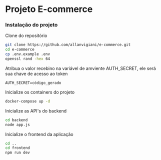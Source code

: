 # Projeto E-commerce

### Instalação do projeto
Clone do repositório
```sh
git clone https://github.com/allanvigiani/e-commerce.git
cd e-commerce
cp .env.example .env
openssl rand -hex 64
```
Atribua o valor recebino na variável de amviente AUTH_SECRET, ele será sua chave de acesso ao token
```dosini
AUTH_SECRET=código_gerado
```

Inicialize os containers do projeto
```sh
docker-compose up -d
```

Inicialize as API's do backend
```sh
cd backend
node app.js
```

Inicialize o frontend da aplicação
```sh
cd ..
cd frontend
npm run dev
```
